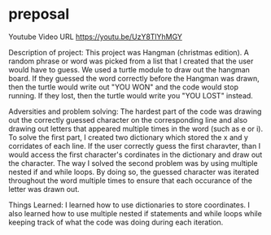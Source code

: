 # preposal

Youtube Video URL
https://youtu.be/UzY8TlYhMGY


Description of project:
This project was Hangman (christmas edition). A random phrase or word was picked from a list that I created that the user would have to guess. We used a turtle module to draw out the hangman board. If they guessed the word correctly before the Hangman was drawn, then the turtle would write out "YOU WON" and the code would stop running. If they lost, then the turtle would write you "YOU LOST" instead.

Adversities and problem solving:
The hardest part of the code was drawing out the correctly guessed character on the corresponding line and also drawing out letters that appeared multiple times in the word (such as e or i). To solve the first part, I created two dictionary which stored the x and y corridates of each line. If the user correctly guess the first charavter, than I would access the first character's cordinates in the dictionary and draw out the character. The way I solved the second problem was by using multiple nested if and while loops. By doing so, the guessed character was iterated throughout the word multiple times to ensure that each occurance of the letter was drawn out. 

Things Learned:
I learned how to use dictionaries to store coordinates. I also learned how to use multiple nested if statements and while loops while keeping track of what the code was doing during each iteration.




